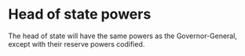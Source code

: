 Head of state powers
====================

The head of state will have the same powers as the Governor-General, except with their reserve powers codified.